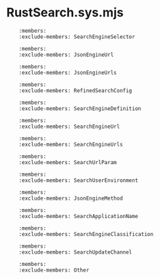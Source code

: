 # RustSearch.sys.mjs

```{js:autoclass} RustSearch.sys.SearchEngineSelector
    :members:
    :exclude-members: SearchEngineSelector
```
```{js:autoclass} RustSearch.sys.JsonEngineUrl
    :members:
    :exclude-members: JsonEngineUrl
```
```{js:autoclass} RustSearch.sys.JsonEngineUrls
    :members:
    :exclude-members: JsonEngineUrls
```
```{js:autoclass} RustSearch.sys.RefinedSearchConfig
    :members:
    :exclude-members: RefinedSearchConfig
```
```{js:autoclass} RustSearch.sys.SearchEngineDefinition
    :members:
    :exclude-members: SearchEngineDefinition
```
```{js:autoclass} RustSearch.sys.SearchEngineUrl
    :members:
    :exclude-members: SearchEngineUrl
```
```{js:autoclass} RustSearch.sys.SearchEngineUrls
    :members:
    :exclude-members: SearchEngineUrls
```
```{js:autoclass} RustSearch.sys.SearchUrlParam
    :members:
    :exclude-members: SearchUrlParam
```
```{js:autoclass} RustSearch.sys.SearchUserEnvironment
    :members:
    :exclude-members: SearchUserEnvironment
```
```{js:autoclass} RustSearch.sys.JsonEngineMethod
    :members:
    :exclude-members: JsonEngineMethod
```
```{js:autoclass} RustSearch.sys.SearchApplicationName
    :members:
    :exclude-members: SearchApplicationName
```
```{js:autoclass} RustSearch.sys.SearchEngineClassification
    :members:
    :exclude-members: SearchEngineClassification
```
```{js:autoclass} RustSearch.sys.SearchUpdateChannel
    :members:
    :exclude-members: SearchUpdateChannel
```
```{js:autoclass} RustSearch.sys.Other
    :members:
    :exclude-members: Other
```
